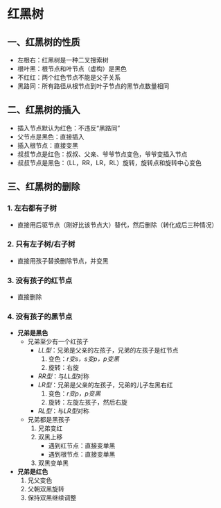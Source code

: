 # 红黑树

## 一、红黑树的性质

* 左根右：红黑树是一种二叉搜索树
* 根叶黑：根节点和叶节点（虚构）是黑色
* 不红红：两个红色节点不能是父子关系
* 黑路同：所有路径从根节点到叶子节点的黑节点数量相同

## 二、红黑树的插入

* 插入节点默认为红色：不违反“黑路同”
* 父节点是黑色：直接插入
* 插入根节点：直接变黑
* 叔叔节点是红色：叔叔、父亲、爷爷节点变色，爷爷变插入节点
* 叔叔节点是黑色：（LL，RR，LR，RL）旋转，旋转点和旋转中心变色

## 三、红黑树的删除

### 1. 左右都有子树
* 直接用后驱节点（刚好比该节点大）替代，然后删除（转化成后三种情况）

### 2. 只有左子树/右子树
* 直接用孩子替换删除节点，并变黑

### 3. 没有孩子的红节点
* 直接删除

### 4. 没有孩子的黑节点

* **兄弟是黑色**
  * 兄弟至少有一个红孩子
    * *LL型*：兄弟是父亲的左孩子，兄弟的左孩子是红节点
      1. 变色：*r变s，s变p，p变黑*
      2. 旋转：右旋
    * *RR型*：与*LL型*对称
    * *LR型*：兄弟是父亲的左孩子，兄弟的儿子左黑右红
      1. 变色：*r变p，p变黑*
      2. 旋转：左旋左孩子，然后右旋
    * *RL型*：与*LR型*对称
  * 兄弟都是黑孩子
    1. 兄弟变红
    2. 双黑上移
       * 遇到红节点：直接变单黑
       * 遇到根节点：直接变单黑
    3. 双黑变单黑
* **兄弟是红色**
  1. 兄父变色
  2. 父朝双黑旋转
  3. 保持双黑继续调整







